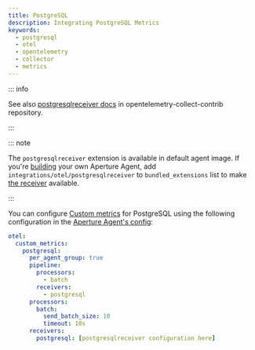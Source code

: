 ```yaml
---
title: PostgreSQL
description: Integrating PostgreSQL Metrics
keywords:
  - postgresql
  - otel
  - opentelemetry
  - collector
  - metrics
---
```


::: info

See also [postgresqlreceiver docs][receiver] in opentelemetry-collect-contrib repository.

:::

::: note

The `postgresqlreceiver` extension is available in default agent image. If you're [building][build] your own Aperture Agent, add `integrations/otel/postgresqlreceiver` to `bundled_extensions` list to make [the receiver][receiver] available.

:::

You can configure [Custom metrics][custom-metrics] for PostgreSQL using the
following configuration in the [Aperture Agent's config][agent-config]:

```yaml
otel:
  custom_metrics:
    postgresql:
      per_agent_group: true
      pipeline:
        processors:
          - batch
        receivers:
          - postgresql
      processors:
        batch:
          send_batch_size: 10
          timeout: 10s
      receivers:
        postgresql: [postgresqlreceiver configuration here]
```

[build]: /reference/aperturectl/build/agent/agent.md
[receiver]:
  https://github.com/open-telemetry/opentelemetry-collector-contrib/tree/main/receiver/postgresqlreceiver
[custom-metrics]: /reference/configuration/agent.md#custom-metrics-config
[agent-config]: /reference/configuration/agent.md#agent-o-t-e-l-config

